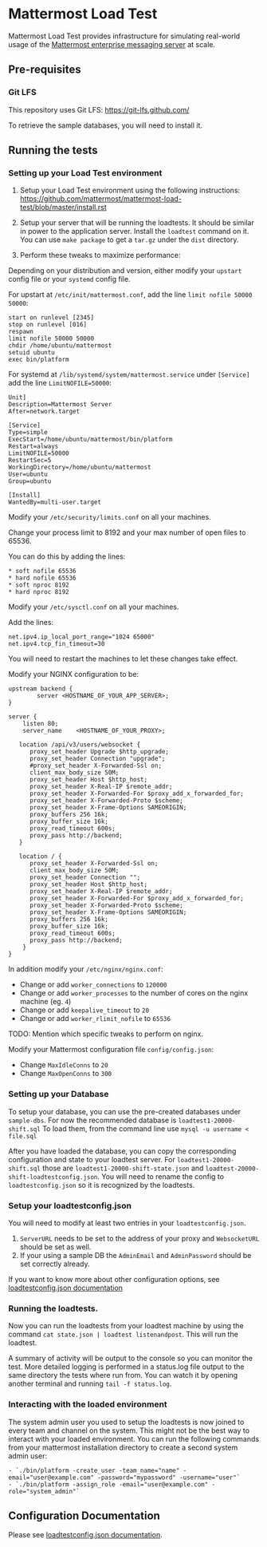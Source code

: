 # Mattermost Load Test

Mattermost Load Test provides infrastructure for simulating real-world usage of the [Mattermost enterprise messaging server](https://about.mattermost.com/) at scale.

## Pre-requisites 

### Git LFS

This repository uses Git LFS: https://git-lfs.github.com/

To retrieve the sample databases, you will need to install it. 

## Running the tests

### Setting up your Load Test environment

1. Setup your Load Test environment using the following instructions: https://github.com/mattermost/mattermost-load-test/blob/master/install.rst

2. Setup your server that will be running the loadtests. It should be similar in power to the application server. Install the `loadtest` command on it. You can use `make package` to get a `tar.gz` under the `dist` directory.

3. Perform these tweaks to maximize performance:

Depending on your distribution and version, either modify your `upstart` config file or your `systemd` config file.

For upstart at `/etc/init/mattermost.conf`, add the line `limit nofile 50000 50000`:

```
start on runlevel [2345]
stop on runlevel [016]
respawn
limit nofile 50000 50000
chdir /home/ubuntu/mattermost
setuid ubuntu
exec bin/platform
```

For systemd at `/lib/systemd/system/mattermost.service` under `[Service]` add the line `LimitNOFILE=50000`:

```
Unit]
Description=Mattermost Server
After=network.target

[Service]
Type=simple
ExecStart=/home/ubuntu/mattermost/bin/platform
Restart=always
LimitNOFILE=50000
RestartSec=5
WorkingDirectory=/home/ubuntu/mattermost
User=ubuntu
Group=ubuntu

[Install]
WantedBy=multi-user.target
```


Modify your `/etc/security/limits.conf` on all your machines. 

Change your process limit to 8192 and your max number of open files to 65536.

You can do this by adding the lines:

```
* soft nofile 65536
* hard nofile 65536
* soft nproc 8192
* hard nproc 8192
```


Modify your `/etc/sysctl.conf` on all your machines.

Add the lines:
```
net.ipv4.ip_local_port_range="1024 65000"
net.ipv4.tcp_fin_timeout=30
```

You will need to restart the machines to let these changes take effect.


Modify your NGINX configuration to be:

```
upstream backend {
        server <HOSTNAME_OF_YOUR_APP_SERVER>;
}

server {
    listen 80;
    server_name    <HOSTNAME_OF_YOUR_PROXY>;

   location /api/v3/users/websocket {
      proxy_set_header Upgrade $http_upgrade;
      proxy_set_header Connection "upgrade";
      #proxy_set_header X-Forwarded-Ssl on;
      client_max_body_size 50M;
      proxy_set_header Host $http_host;
      proxy_set_header X-Real-IP $remote_addr;
      proxy_set_header X-Forwarded-For $proxy_add_x_forwarded_for;
      proxy_set_header X-Forwarded-Proto $scheme;
      proxy_set_header X-Frame-Options SAMEORIGIN;
      proxy_buffers 256 16k;
      proxy_buffer_size 16k;
      proxy_read_timeout 600s;
      proxy_pass http://backend;
   }

   location / {
      proxy_set_header X-Forwarded-Ssl on;
      client_max_body_size 50M;
      proxy_set_header Connection "";
      proxy_set_header Host $http_host;
      proxy_set_header X-Real-IP $remote_addr;
      proxy_set_header X-Forwarded-For $proxy_add_x_forwarded_for;
      proxy_set_header X-Forwarded-Proto $scheme;
      proxy_set_header X-Frame-Options SAMEORIGIN;
      proxy_buffers 256 16k;
      proxy_buffer_size 16k;
      proxy_read_timeout 600s;
      proxy_pass http://backend;
    }
}

```

In addition modify your `/etc/nginx/nginx.conf`:

  - Change or add `worker_connections` to `120000`
  - Change or add `worker_processes` to the number of cores on the nginx machine (eg. `4`)
  - Change or add `keepalive_timeout` to `20`
  - Change or add `worker_rlimit_nofile` to `65536`

TODO: Mention which specific tweaks to perform on nginx. 

Modify your Mattermost configuration file `config/config.json`:

  - Change `MaxIdleConns` to `20`
  - Change `MaxOpenConns` to `300`

### Setting up your Database

To setup your database, you can use the pre-created databases under `sample-dbs`. For now the recommended database is `loadtest1-20000-shift.sql` To load them, from the command line use `mysql -u username < file.sql`

After you have loaded the database, you can copy the corresponding configuration and state to your loadtest server. For `loadtest1-20000-shift.sql` those are `loadtest1-20000-shift-state.json` and `loadtest-20000-shift-loadtestconfig.json`. You will need to rename the config to `loadtestconfig.json` so it is recognized by the loadtests.

### Setup your loadtestconfig.json

You will need to modify at least two entries in your `loadtestconfig.json`.

1. `ServerURL` needs to be set to the address of your proxy and `WebsocketURL` should be set as well.
2. If your using a sample DB the `AdminEmail` and `AdminPassword` should be set correctly already. 

If you want to know more about other configuration options, see [loadtestconfig.json documentation](loadtestconfig.md)

### Running the loadtests. 

Now you can run the loadtests from your loadtest machine by using the command `cat state.json | loadtest listenandpost`. This will run the loadtest. 

A summary of activity will be output to the console so you can monitor the test. More detailed logging is performed in a status.log file output to the same directory the tests where run from. You can watch it by opening another terminal and running `tail -f status.log`. 

### Interacting with the loaded environment

The system admin user you used to setup the loadtests is now joined to every team and channel on the system. This might not be the best way to interact with your loaded environment. You can run the following commands from your mattermost installation directory to create a second system admin user:

    - `./bin/platform -create_user -team_name="name" -email="user@example.com" -password="mypassword" -username="user"`
    - `./bin/platform -assign_role -email="user@example.com" -role="system_admin"`


## Configuration Documentation

Please see [loadtestconfig.json documentation](loadtestconfig.md).
